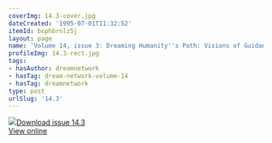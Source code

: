 ```yaml
---
coverImg: 14.3-cover.jpg
dateCreated: '1995-07-01T11:32:52'
itemId: bcphbrnlz5j
layout: page
name: 'Volume 14, issue 3: Dreaming Humanity''s Path: Visions of Guidance for Humanity'
profileImg: 14.3-rect.jpg
tags:
- hasAuthor: dreamnetwork
- hasTag: dream-network-volume-14
- hasTag: dreamnetwork
type: post
urlSlug: '14.3'
---
```

<img class="card-journal-img" src="../images/14.3-rect.jpg"/><a href="../files/pdfs/Volume_14/14.3-Dream-Network-Vol-14-No-3.pdf" download="">Download issue 14.3</a><br><a href="../files/pdfs/Volume_14/14.3-Dream-Network-Vol-14-No-3.pdf">View online</a>